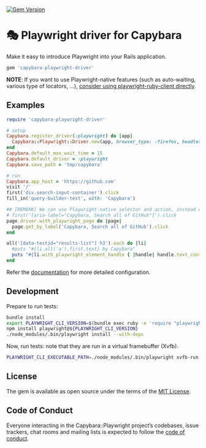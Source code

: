 [![Gem Version](https://badge.fury.io/rb/capybara-playwright-driver.svg)](https://badge.fury.io/rb/capybara-playwright-driver)

# 🎭 Playwright driver for Capybara

Make it easy to introduce Playwright into your Rails application.

```ruby
gem 'capybara-playwright-driver'
```

**NOTE**: If you want to use Playwright-native features (such as auto-waiting, various type of locators, ...), [consider using playwright-ruby-client directly](https://playwright-ruby-client.vercel.app/docs/article/guides/rails_integration_with_null_driver).

## Examples

```ruby
require 'capybara-playwright-driver'

# setup
Capybara.register_driver(:playwright) do |app|
  Capybara::Playwright::Driver.new(app, browser_type: :firefox, headless: false)
end
Capybara.default_max_wait_time = 15
Capybara.default_driver = :playwright
Capybara.save_path = 'tmp/capybara'

# run
Capybara.app_host = 'https://github.com'
visit '/'
first('div.search-input-container').click
fill_in('query-builder-test', with: 'Capybara')

## [REMARK] We can use Playwright-native selector and action, instead of Capybara DSL.
# first('[aria-label="Capybara, Search all of GitHub"]').click
page.driver.with_playwright_page do |page|
  page.get_by_label('Capybara, Search all of GitHub').click
end

all('[data-testid="results-list"] h3').each do |li|
  #puts "#{li.all('a').first.text} by Capybara"
  puts "#{li.with_playwright_element_handle { |handle| handle.text_content }} by Playwright"
end
```

Refer the [documentation](https://playwright-ruby-client.vercel.app/docs/article/guides/rails_integration) for more detailed configuration.

## Development

Prepare to run tests:

```bash
bundle install
export PLAYWRIGHT_CLI_VERSION=$(bundle exec ruby -e 'require "playwright"; puts Playwright::COMPATIBLE_PLAYWRIGHT_VERSION.strip')
npm install playwright@${PLAYWRIGHT_CLI_VERSION}
./node_modules/.bin/playwright install --with-deps
```

Now, run tests: note that they are run in a virtual framebuffer (Xvfb).

```bash
PLAYWRIGHT_CLI_EXECUTABLE_PATH=./node_modules/.bin/playwright xvfb-run bundle exec rspec
```

## License

The gem is available as open source under the terms of the [MIT License](https://opensource.org/licenses/MIT).

## Code of Conduct

Everyone interacting in the Capybara::Playwright project’s codebases, issue trackers, chat rooms and mailing lists is expected to follow the [code of conduct](https://github.com/[USERNAME]/capybara-playwright/blob/master/CODE_OF_CONDUCT.md).
